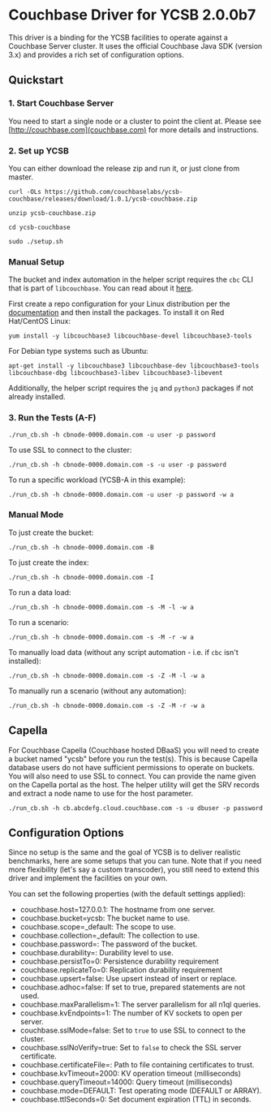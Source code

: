 # Couchbase Driver for YCSB 2.0.0b7
This driver is a binding for the YCSB facilities to operate against a Couchbase Server cluster. It uses the official
Couchbase Java SDK (version 3.x) and provides a rich set of configuration options.

## Quickstart

### 1. Start Couchbase Server
You need to start a single node or a cluster to point the client at. Please see [http://couchbase.com](couchbase.com)
for more details and instructions.

### 2. Set up YCSB
You can either download the release zip and run it, or just clone from master.

```
curl -OLs https://github.com/couchbaselabs/ycsb-couchbase/releases/download/1.0.1/ycsb-couchbase.zip
```
```
unzip ycsb-couchbase.zip
```
```
cd ycsb-couchbase
```
```
sudo ./setup.sh
```

### Manual Setup
The bucket and index automation in the helper script requires the ```cbc``` CLI that is part of ```libcouchbase```. You can 
read about it [here](https://docs.couchbase.com/c-sdk/current/hello-world/cbc.html).

First create a repo configuration for your Linux distribution per the [documentation](https://docs.couchbase.com/c-sdk/current/hello-world/start-using-sdk.html) and then install the packages.
To install it on Red Hat/CentOS Linux:

```
yum install -y libcouchbase3 libcouchbase-devel libcouchbase3-tools
```

For Debian type systems such as Ubuntu:

```
apt-get install -y libcouchbase3 libcouchbase-dev libcouchbase3-tools libcouchbase-dbg libcouchbase3-libev libcouchbase3-libevent
```

Additionally, the helper script requires the ```jq``` and ```python3``` packages if not already installed.

### 3. Run the Tests (A-F)

```
./run_cb.sh -h cbnode-0000.domain.com -u user -p password 
```

To use SSL to connect to the cluster:

```
./run_cb.sh -h cbnode-0000.domain.com -s -u user -p password
```

To run a specific workload (YCSB-A in this example):

```
./run_cb.sh -h cbnode-0000.domain.com -u user -p password -w a
```

### Manual Mode

To just create the bucket:
```
./run_cb.sh -h cbnode-0000.domain.com -B
```

To just create the index:
```
./run_cb.sh -h cbnode-0000.domain.com -I
```

To run a data load:
```
./run_cb.sh -h cbnode-0000.domain.com -s -M -l -w a
```

To run a scenario:
```
./run_cb.sh -h cbnode-0000.domain.com -s -M -r -w a
```

To manually load data (without any script automation - i.e. if ```cbc``` isn't installed):
```
./run_cb.sh -h cbnode-0000.domain.com -s -Z -M -l -w a
```

To manually run a scenario (without any automation):
```
./run_cb.sh -h cbnode-0000.domain.com -s -Z -M -r -w a
```

## Capella
For Couchbase Capella (Couchbase hosted DBaaS) you will need to create a bucket named "ycsb" before you run the test(s).
This is because Capella database users do not have sufficient permissions to operate on buckets. You will also need to 
use SSL to connect. You can provide the name given on the Capella portal as the host. The helper utility will get the SRV 
records and extract a node name to use for the host parameter.

```
./run_cb.sh -h cb.abcdefg.cloud.couchbase.com -s -u dbuser -p password 
```

## Configuration Options
Since no setup is the same and the goal of YCSB is to deliver realistic benchmarks, here are some setups that you can
tune. Note that if you need more flexibility (let's say a custom transcoder), you still need to extend this driver and
implement the facilities on your own.

You can set the following properties (with the default settings applied):

- couchbase.host=127.0.0.1: The hostname from one server.
- couchbase.bucket=ycsb: The bucket name to use.
- couchbase.scope=_default: The scope to use.
- couchbase.collection=_default: The collection to use.
- couchbase.password=: The password of the bucket.
- couchbase.durability=: Durability level to use.
- couchbase.persistTo=0: Persistence durability requirement
- couchbase.replicateTo=0: Replication durability requirement
- couchbase.upsert=false: Use upsert instead of insert or replace.
- couchbase.adhoc=false: If set to true, prepared statements are not used.
- couchbase.maxParallelism=1: The server parallelism for all n1ql queries.
- couchbase.kvEndpoints=1: The number of KV sockets to open per server.
- couchbase.sslMode=false: Set to ```true``` to use SSL to connect to the cluster.
- couchbase.sslNoVerify=true: Set to ```false``` to check the SSL server certificate.
- couchbase.certificateFile=: Path to file containing certificates to trust.
- couchbase.kvTimeout=2000: KV operation timeout (milliseconds)
- couchbase.queryTimeout=14000: Query timeout (milliseconds)
- couchbase.mode=DEFAULT: Test operating mode (DEFAULT or ARRAY).
- couchbase.ttlSeconds=0: Set document expiration (TTL) in seconds.
